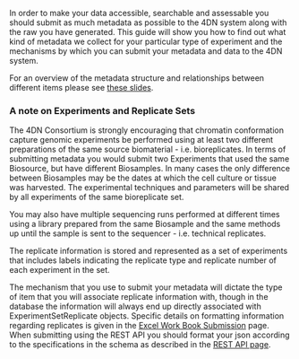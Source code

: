 In order to make your data accessible, searchable and assessable you should submit as much metadata as possible to the 4DN system along with the raw you have generated. This guide will show you how to find out what kind of metadata we collect for your particular type of experiment and the mechanisms by which you can submit your metadata and data to the 4DN system.

For an overview of the metadata structure and relationships between different items please see [these slides](https://drive.google.com/file/d/0B6cuZNSltxB9RERJNl81ZTRVUlE/view?usp=sharing).

### A note on Experiments and Replicate Sets

The 4DN Consortium is strongly encouraging that chromatin conformation capture genomic experiments be performed using at least two different preparations of the same source biomaterial - i.e. bioreplicates.  In terms of submitting metadata you would submit two Experiments that used the same Biosource, but have different Biosamples. In many cases the only difference between Biosamples may be the dates at which the cell culture or tissue was harvested.  The experimental techniques and parameters will be shared by all experiments of the same bioreplicate set.

You may also have multiple sequencing runs performed at different times using a library prepared from the same Biosample and the same methods up until the sample is sent to the sequencer - i.e. technical replicates.

The replicate information is stored and represented as a set of experiments that includes labels indicating the replicate type and replicate number of each experiment in the set.

The mechanism that you use to submit your metadata will dictate the type of item that you will associate replicate information with, though in the database the information will always end up directly associated with ExperimentSetReplicate objects.  Specific details on formatting information regarding replicates is given in the [Excel Work Book Submission](./excel_submission.md) page.  When submitting using the REST API you should format your json according to the specifications in the schema as described in the [REST API page](./REST_API_submission.md).
